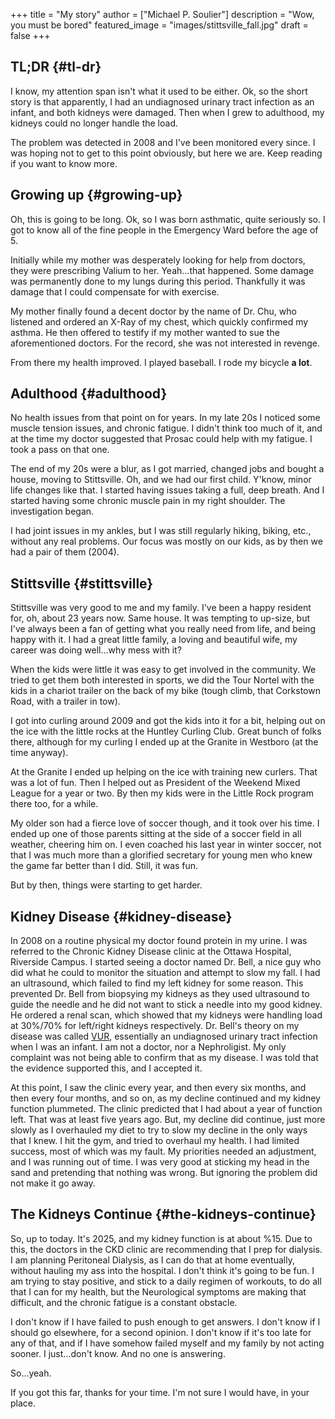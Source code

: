 +++
title = "My story"
author = ["Michael P. Soulier"]
description = "Wow, you must be bored"
featured_image = "images/stittsville_fall.jpg"
draft = false
+++

## TL;DR {#tl-dr}

I know, my attention span isn't what it used to be either. Ok, so the short story is that apparently, I had an undiagnosed urinary tract infection as an infant, and both kidneys were damaged. Then when I grew to adulthood, my kidneys could no longer handle the load.

The problem was detected in 2008 and I've been monitored every since. I was hoping not to get to this point obviously, but here we are. Keep reading if you want to know more.


## Growing up {#growing-up}

Oh, this is going to be long. Ok, so I was born asthmatic, quite seriously so. I got to know all of the fine people in the Emergency Ward before the age of 5.

Initially while my mother was desperately looking for help from doctors, they were prescribing Valium to her. Yeah...that happened. Some damage was permanently done to my lungs during this period. Thankfully it was damage that I could compensate for with exercise.

My mother finally found a decent doctor by the name of Dr. Chu, who listened and ordered an X-Ray of my chest, which quickly confirmed my asthma. He then offered to testify if my mother wanted to sue the aforementioned doctors. For the record, she was not interested in revenge.

From there my health improved. I played baseball. I rode my bicycle **a lot**.


## Adulthood {#adulthood}

No health issues from that point on for years. In my late 20s I noticed some muscle tension issues, and chronic fatigue. I didn't think too much of it, and at the time my doctor suggested that Prosac could help with my fatigue. I took a pass on that one.

The end of my 20s were a blur, as I got married, changed jobs and bought a house, moving to Stittsville. Oh, and we had our first child. Y'know, minor life changes like that. I started having issues taking a full, deep breath. And I started having some chronic muscle pain in my right shoulder. The investigation began.

I had joint issues in my ankles, but I was still regularly hiking, biking, etc., without any real problems. Our focus was mostly on our kids, as by then we had a pair of them (2004).


## Stittsville {#stittsville}

Stittsville was very good to me and my family. I've been a happy resident for, oh, about 23 years now. Same house. It was tempting to up-size, but I've always been a fan of getting what you really need from life, and being happy with it. I had a great little family, a loving and beautiful wife, my career was doing well...why mess with it?

When the kids were little it was easy to get involved in the community. We tried to get them both interested in sports, we did the Tour Nortel with the kids in a chariot trailer on the back of my bike (tough climb, that Corkstown Road, with a trailer in tow).

I got into curling around 2009 and got the kids into it for a bit, helping out on the ice with the little rocks at the Huntley Curling Club. Great bunch of folks there, although for my curling I ended up at the Granite in Westboro (at the time anyway).

At the Granite I ended up helping on the ice with training new curlers. That was a lot of fun. Then I helped out as President of the Weekend Mixed League for a year or two. By then my kids were in the Little Rock program there too, for a while.

My older son had a fierce love of soccer though, and it took over his time. I ended up one of those parents sitting at the side of a soccer field in all weather, cheering him on. I even coached his last year in winter soccer, not that I was much more than a glorified secretary for young men who knew the game far better than I did. Still, it was fun.

But by then, things were starting to get harder.


## Kidney Disease {#kidney-disease}

In 2008 on a routine physical my doctor found protein in my urine. I was referred to the Chronic Kidney Disease clinic at the Ottawa Hospital, Riverside Campus. I started seeing a doctor named Dr. Bell, a nice guy who did what he could to monitor the situation and attempt to slow my fall. I had an ultrasound, which failed to find my left kidney for some reason. This prevented Dr. Bell from biopsying my kidneys as they used ultrasound to guide the needle and he did not want to stick a needle into my good kidney. He ordered a renal scan, which showed that my kidneys were handling load at 30%/70% for left/right kidneys respectively. Dr. Bell's theory on my disease was called [VUR](https://www.kidney.org/kidney-topics/vesicoureteral-reflux-vur-infants-children), essentially an undiagnosed urinary tract infection when I was an infant. I am not a doctor, nor a Nephroligist. My only complaint was not being able to confirm that as my disease. I was told that the evidence supported this, and I accepted it.

At this point, I saw the clinic every year, and then every six months, and then every four months, and so on, as my decline continued and my kidney function plummeted. The clinic predicted that I had about a year of function left. That was at least five years ago. But, my decline did continue, just more slowly as I overhauled my diet to try to slow my decline in the only ways that I knew. I hit the gym, and tried to overhaul my health. I had limited success, most of which was my fault. My priorities needed an adjustment, and I was running out of time. I was very good at sticking my head in the sand and pretending that nothing was wrong. But ignoring the problem did not make it go away.


## The Kidneys Continue {#the-kidneys-continue}

So, up to today. It's 2025, and my kidney function is at about %15. Due to this, the doctors in the CKD clinic are recommending that I prep for dialysis. I am planning Peritoneal Dialysis, as I can do that at home eventually, without hauling my ass into the hospital. I don't think it's going to be fun. I am trying to stay positive, and stick to a daily regimen of workouts, to do all that I can for my health, but the Neurological symptoms are making that difficult, and the chronic fatigue is a constant obstacle.

I don't know if I have failed to push enough to get answers. I don't know if I should go elsewhere, for a second opinion. I don't know if it's too late for any of that, and if I have somehow failed myself and my family by not acting sooner. I just...don't know. And no one is answering.

So...yeah.

If you got this far, thanks for your time. I'm not sure I would have, in your place.
